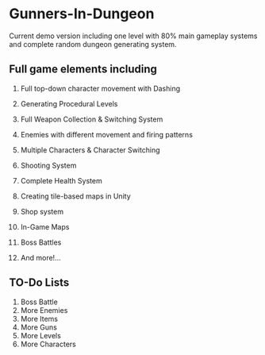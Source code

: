 # Gunners-In-Dungeon
Current demo version including one level with 80% main gameplay systems and complete random dungeon generating system.
## Full game elements including
1. Full top-down character movement with Dashing

2. Generating Procedural Levels

3. Full Weapon Collection & Switching System

4. Enemies with different movement and firing patterns

5. Multiple Characters & Character Switching

6. Shooting System

7. Complete Health System

8. Creating tile-based maps in Unity

9. Shop system

10. In-Game Maps

11. Boss Battles

12. And more!...

## TO-Do Lists
1. Boss Battle
2. More Enemies
3. More Items
4. More Guns
5. More Levels
4. More Characters
